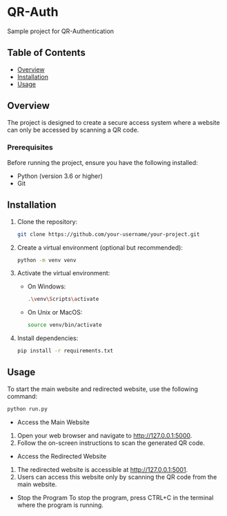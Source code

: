 # QR-Auth

Sample project for QR-Authentication
## Table of Contents

- [Overview](#overview)
- [Installation](#installation)
- [Usage](#usage)



## Overview

The project is designed to create a secure access system where a website can only be accessed by scanning a QR code.


### Prerequisites

Before running the project, ensure you have the following installed:

- Python (version 3.6 or higher)
- Git


## Installation

1. Clone the repository:

    ```bash
    git clone https://github.com/your-username/your-project.git
    ```

2. Create a virtual environment (optional but recommended):

    ```bash
    python -m venv venv
    ```

3. Activate the virtual environment:

    - On Windows:

        ```bash
        .\venv\Scripts\activate
        ```

    - On Unix or MacOS:

        ```bash
        source venv/bin/activate
        ```

4. Install dependencies:

    ```bash
    pip install -r requirements.txt
    ```


## Usage

To start the main website and redirected website, use the following command:

```bash
python run.py
 ```


- Access the Main Website
1. Open your web browser and navigate to http://127.0.0.1:5000.
2. Follow the on-screen instructions to scan the generated QR code.

- Access the Redirected Website
1. The redirected website is accessible at http://127.0.0.1:5001.
2. Users can access this website only by scanning the QR code from the main website.

- Stop the Program
To stop the program, press CTRL+C in the terminal where the program is running.
